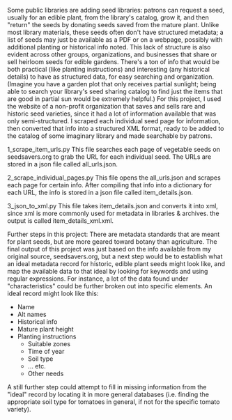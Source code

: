 Some public libraries are adding seed libraries: patrons can request a seed, usually for an edible plant, from the library's catalog, grow it, and then "return" the seeds by donating seeds saved from the mature plant. Unlike most library materials, these seeds often don't have structured metadata; a list of seeds may just be available as a PDF or on a webpage, possibly with additional planting or historical info noted. This lack of structure is also evident across other groups, organizations, and businesses that share or sell heirloom seeds for edible gardens. There's a ton of info that would be both practical (like planting instructions) and interesting (any historical details) to have as structured data, for easy searching and organization. (Imagine you have a garden plot that only receives partial sunlight; being able to search your library's seed sharing catalog to find just the items that are good in partial sun would be extremely helpful.) For this project, I used the website of a non-profit organization that saves and sells rare and historic seed varieties, since it had a lot of information available that was only semi-structured. I scraped each individual seed page for information, then converted that info into a structured XML format, ready to be added to the catalog of some imaginary library and made searchable by patrons.

1_scrape_item_urls.py
This file searches each page of vegetable seeds on seedsavers.org to grab the URL for each individual seed. The URLs are stored in a json file called all_urls.json.

2_scrape_individual_pages.py
This file opens the all_urls.json and scrapes each page for certain info. After compiling that info into a dictionary for each URL, the info is stored in a json file called item_details.json.

3_json_to_xml.py
This file takes item_details.json and converts it into xml, since xml is more commonly used for metadata in libraries & archives. the output is called item_details_xml.xml.


Further steps in this project:
There are metadata standards that are meant for plant seeds, but are more geared toward botany than agriculture. The final output of this project was just based on the info available from my original source, seedsavers.org, but a next step would be to establish what an ideal metadata record for historic, edible plant seeds might look like, and map the available data to that ideal by looking for keywords and using regular expressions. For instance, a lot of the data found under "characteristics" could be further broken out into specific elements.
An ideal record might look like this:
- Name
- Alt names
- Historical info
- Mature plant height
- Planting instructions
  - Suitable zones
  - Time of year
  - Soil type
  - ... etc.
  - Other needs

A still further step could attempt to fill in missing information from the "ideal" record by locating it in more general databases (i.e. finding the appropriate soil type for tomatoes in general, if not for the specific tomato variety).
